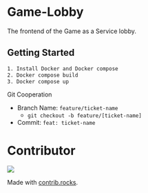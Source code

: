 # Game-Lobby

The frontend of the Game as a Service lobby.

## Getting Started

```bash
1. Install Docker and Docker compose
2. Docker compose build
3. Docker compose up
```

Git Cooperation
- Branch Name: `feature/ticket-name`
  - `git checkout -b feature/[ticket-name]`
- Commit: `feat: ticket-name`

# Contributor

<a href="https://github.com/Game-as-a-Service/Game-Lobby/graphs/contributors">
  <img src="https://contrib.rocks/image?repo=Game-as-a-Service/Game-Lobby" />
</a>

Made with [contrib.rocks](https://contrib.rocks).
